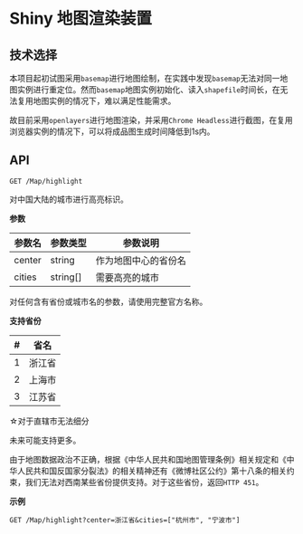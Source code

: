 # Shiny 地图渲染装置

## 技术选择

本项目起初试图采用`basemap`进行地图绘制，在实践中发现`basemap`无法对同一地图实例进行重定位。然而`basemap`地图实例初始化、读入`shapefile`时间长，在无法复用地图实例的情况下，难以满足性能需求。

故目前采用`openlayers`进行地图渲染，并采用`Chrome Headless`进行截图，在复用浏览器实例的情况下，可以将成品图生成时间降低到1s内。

## API

`GET /Map/highlight`

对中国大陆的城市进行高亮标识。

**参数**

| 参数名 | 参数类型 | 参数说明 |
| ----  | ----     | --------|
| center | string | 作为地图中心的省份名 |
| cities | string[] | 需要高亮的城市 |

对任何含有省份或城市名的参数，请使用完整官方名称。

**支持省份**

| # | 省名 | 
| ----  | ----   
| 1 | 浙江省
| 2 | 上海市
| 3 | 江苏省

☆对于直辖市无法细分

未来可能支持更多。

由于地图数据政治不正确，根据《中华人民共和国地图管理条例》相关规定和《中华人民共和国反国家分裂法》的相关精神还有《微博社区公约》第十八条的相关约束，我们无法对西南某些省份提供支持。对于这些省份，返回`HTTP 451`。

**示例**

`GET /Map/highlight?center=浙江省&cities=["杭州市", "宁波市"]`